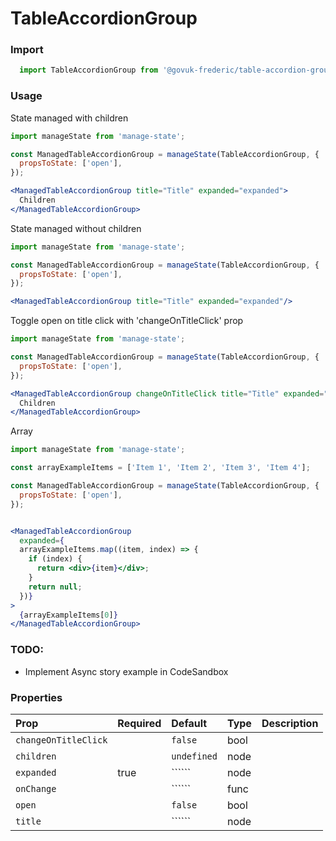 TableAccordionGroup
===================

### Import
```js
  import TableAccordionGroup from '@govuk-frederic/table-accordion-group';
```
<!-- STORY -->

### Usage

State managed with children
```jsx
import manageState from 'manage-state';

const ManagedTableAccordionGroup = manageState(TableAccordionGroup, {
  propsToState: ['open'],
});

<ManagedTableAccordionGroup title="Title" expanded="expanded">
  Children
</ManagedTableAccordionGroup>
```

State managed without children
```jsx
import manageState from 'manage-state';

const ManagedTableAccordionGroup = manageState(TableAccordionGroup, {
  propsToState: ['open'],
});

<ManagedTableAccordionGroup title="Title" expanded="expanded"/>
```

Toggle open on title click with 'changeOnTitleClick' prop
```jsx
import manageState from 'manage-state';

const ManagedTableAccordionGroup = manageState(TableAccordionGroup, {
  propsToState: ['open'],
});

<ManagedTableAccordionGroup changeOnTitleClick title="Title" expanded="expanded">
  Children
</ManagedTableAccordionGroup>
```

Array
```jsx
import manageState from 'manage-state';

const arrayExampleItems = ['Item 1', 'Item 2', 'Item 3', 'Item 4'];

const ManagedTableAccordionGroup = manageState(TableAccordionGroup, {
  propsToState: ['open'],
});


<ManagedTableAccordionGroup
  expanded={
  arrayExampleItems.map((item, index) => {
    if (index) {
      return <div>{item}</div>;
    }
    return null;
  })}
>
  {arrayExampleItems[0]}
</ManagedTableAccordionGroup>
```

### TODO:
- Implement Async story example in CodeSandbox

### Properties
Prop | Required | Default | Type | Description
:--- | :------- | :------ | :--- | :----------
 `changeOnTitleClick` |  | ```false``` | bool | 
 `children` |  | ```undefined``` | node | 
 `expanded` | true | `````` | node | 
 `onChange` |  | `````` | func | 
 `open` |  | ```false``` | bool | 
 `title` |  | `````` | node | 


